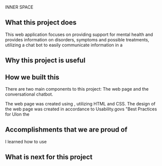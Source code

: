 INNER SPACE
## What this project does
This web application focuses on providing support for mental health and provides information on disorders, symptoms and possible treatments, utilizing a chat bot to easily communicate information in a 
## Why this project is useful

## How we built this 
There are two main components to this project: The web page and the conversational chatbot. 

The web page was created using , utilizing HTML and CSS. The design of the web page was created in accordance to Usability.govs "Best Practices for UIon the 
## Accomplishments that we are proud of 
I learned how to use 
## What is next for this project